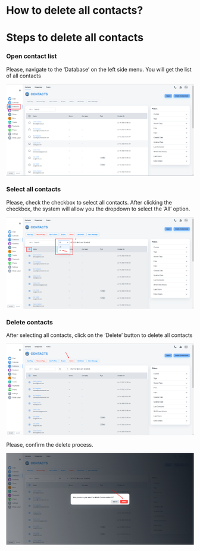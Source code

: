 # How to delete all contacts?

# Steps to delete all contacts

### Open contact list

Please, navigate to the ‘Database’ on the left side menu. You will get the list of all contacts

![Untitled](How%20to%20delete%20all%20contacts%20f3b04f292949474d998218b2685c7b5f/Untitled.png)

### Select all contacts

Please, check the checkbox to select all contacts. After clicking the checkbox, the system will allow you the dropdown to select the ‘All’ option.

![Untitled](How%20to%20delete%20all%20contacts%20f3b04f292949474d998218b2685c7b5f/Untitled%201.png)

### Delete contacts

After selecting all contacts, click on the ‘Delete’ button to delete all contacts

![Untitled](How%20to%20delete%20all%20contacts%20f3b04f292949474d998218b2685c7b5f/Untitled%202.png)

Please, confirm the delete process.

![Untitled](How%20to%20delete%20all%20contacts%20f3b04f292949474d998218b2685c7b5f/Untitled%203.png)